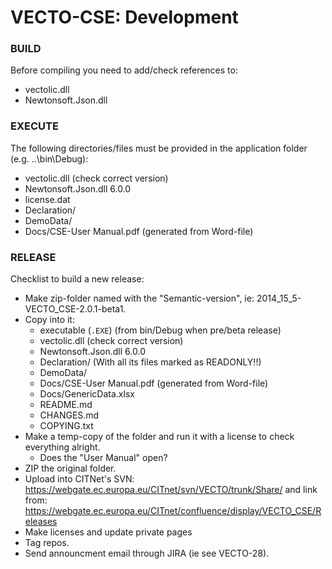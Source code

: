 VECTO-CSE: Development
======================

### BUILD
Before compiling you need to add/check references to:

  * vectolic.dll
  * Newtonsoft.Json.dll 

### EXECUTE
The following directories/files must be provided in the application folder (e.g. ..\bin\Debug):

  * vectolic.dll (check correct version)
  * Newtonsoft.Json.dll 6.0.0
  * license.dat
  * Declaration/
  * DemoData/
  * Docs/CSE-User Manual.pdf (generated from Word-file)


### RELEASE

Checklist to build a new release:

  * Make  zip-folder named with the "Semantic-version", ie: 2014_15_5-VECTO_CSE-2.0.1-beta1.
  * Copy into it:
      * executable (`.EXE`) (from bin/Debug when pre/beta release)
      * vectolic.dll (check correct version)
      * Newtonsoft.Json.dll 6.0.0
      * Declaration/ (With all its files marked as READONLY!!)
      * DemoData/
      * Docs/CSE-User Manual.pdf (generated from Word-file)
      * Docs/GenericData.xlsx
      * README.md
      * CHANGES.md
      * COPYING.txt
  * Make a temp-copy of the folder and run it with a license to check everything alright.
      * Does the "User Manual" open?
  * ZIP the original folder.
  * Upload into CITNet's SVN:
      https://webgate.ec.europa.eu/CITnet/svn/VECTO/trunk/Share/
    and link from: 
      https://webgate.ec.europa.eu/CITnet/confluence/display/VECTO_CSE/Releases
  * Make licenses and update private pages
  * Tag repos.
  * Send announcment email through JIRA (ie see VECTO-28).
